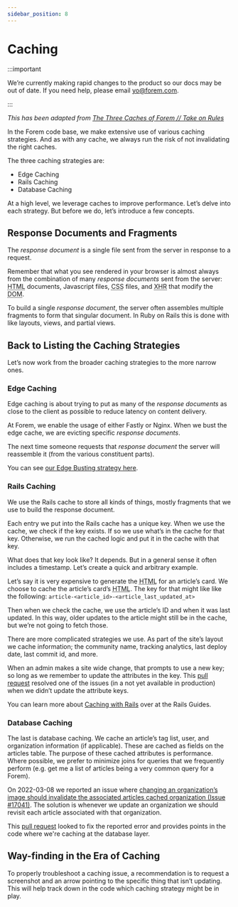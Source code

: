 ```yaml
---
sidebar_position: 8
---
```


# Caching

:::important

We’re currently making rapid changes to the product so our docs may be out of date. If you need help, please email [yo@forem.com](mailto:yo@forem.com).

:::

_This has been adapted from [The Three Caches of Forem // Take on Rules](https://takeonrules.com/2022/03/29/the-three-caches-of-forem/)_


In the Forem code base, we make extensive use of various caching strategies. And as with any cache, we always run the risk of not invalidating the right caches.

The three caching strategies are:

- Edge Caching
- Rails Caching
- Database Caching

At a high level, we leverage caches to improve performance. Let’s delve into each strategy. But before we do, let’s introduce a few concepts.

## Response Documents and Fragments

The <dfn>response document</dfn> is a single file sent from the server in response to a request.

Remember that what you see rendered in your browser is almost always from the combination of many _response documents_ sent from the server: <abbr title="Hypertext Markup Language">HTML</abbr> documents, Javascript files, <abbr title="Cascading Stylesheet">CSS</abbr> files, and <abbr title="XMLHttpRequest">XHR</abbr> that modify the <abbr title="Document Object Model">DOM</abbr>.

To build a single _response document_, the server often assembles multiple fragments to form that singular document. In Ruby on Rails this is done with like layouts, views, and partial views.

## Back to Listing the Caching Strategies

Let’s now work from the broader caching strategies to the more narrow ones.

### Edge Caching

Edge caching is about trying to put as many of the _response documents_ as close to the client as possible to reduce latency on content delivery.

At Forem, we enable the usage of either Fastly or Nginx. When we bust the edge cache, we are evicting specific _response documents_.

The next time someone requests that _response document_ the server will reassemble it (from the various constituent parts).

You can see [our Edge Busting strategy here](https://github.com/forem/forem/blob/main/app/services/edge_cache/bust.rb).

### Rails Caching

We use the Rails cache to store all kinds of things, mostly fragments that we use to build the response document.

Each entry we put into the Rails cache has a unique key. When we use the cache, we check if the key exists. If so we use what’s in the cache for that key. Otherwise, we run the cached logic and put it in the cache with that key.

What does that key look like? It depends. But in a general sense it often includes a timestamp. Let’s create a quick and arbitrary example.

Let’s say it is very expensive to generate the <abbr title="Hypertext Markup Language">HTML</abbr> for an article’s card. We choose to cache the article’s card’s <abbr title="Hypertext Markup Language">HTML</abbr>. The key for that might like like the following: `article-<article_id>-<article_last_updated_at>`

Then when we check the cache, we use the article’s ID and when it was last updated. In this way, older updates to the article might still be in the cache, but we’re not going to fetch those.

There are more complicated strategies we use. As part of the site’s layout we cache information; the community name, tracking analytics, last deploy date, last commit id, and more.

When an admin makes a site wide change, that prompts to use a new key; so long as we remember to update the attributes in the key. This [pull request](https://github.com/forem/forem/pull/17040) resolved one of the issues (in a not yet available in production) when we didn’t update the attribute keys.

You can learn more about [Caching with Rails](https://guides.rubyonrails.org/caching_with_rails.html) over at the Rails Guides.

### Database Caching

The last is database caching. We cache an article’s tag list, user, and organization information (if applicable). These are cached as fields on the articles table. The purpose of these cached attributes is performance. Where possible, we prefer to minimize joins for queries that we frequently perform (e.g. get me a list of articles being a very common query for a Forem).

On <time datetime="2022-03-28">2022-03-08</time> we reported an issue where [changing an organization’s image should invalidate the associated articles cached organization (Issue #17041)](https://github.com/forem/forem/issues/17041). The solution is whenever we update an organization we should revisit each article associated with that organization.

This [pull request](https://github.com/forem/forem/pull/17052) looked to fix the reported error and provides points in the code where we're caching at the database layer.

## Way-finding in the Era of Caching

To properly troubleshoot a caching issue, a recommendation is to request a screenshot and an arrow pointing to the specific thing that isn’t updating. This will help track down in the code which caching strategy might be in play.
